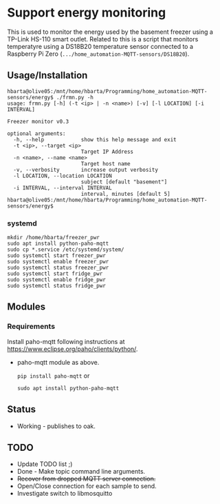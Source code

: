 # Support energy monitoring

This is used to monitor the energy used by the basement freezer using a TP-Link HS-110
smart outlet. Related to this is a script that monitors temperatyre using a DS18B20
temperature sensor connected to a Raspberry Pi Zero
(`.../home_automation-MQTT-sensors/DS18B20`).

## Usage/Installation

```text
hbarta@olive05:/mnt/home/hbarta/Programming/home_automation-MQTT-sensors/energy$ ./frmn.py -h
usage: frmn.py [-h] (-t <ip> | -n <name>) [-v] [-l LOCATION] [-i INTERVAL]

Freezer monitor v0.3

optional arguments:
  -h, --help            show this help message and exit
  -t <ip>, --target <ip>
                        Target IP Address
  -n <name>, --name <name>
                        Target host name
  -v, --verbosity       increase output verbosity
  -l LOCATION, --location LOCATION
                        subject [default "basement"]
  -i INTERVAL, --interval INTERVAL
                        interval, minutes [default 5]
hbarta@olive05:/mnt/home/hbarta/Programming/home_automation-MQTT-sensors/energy$ 
```

### systemd

```text
mkdir /home/hbarta/freezer_pwr
sudo apt install python-paho-mqtt
sudo cp *.service /etc/systemd/system/
sudo systemctl start freezer_pwr
sudo systemctl enable freezer_pwr
sudo systemctl status freezer_pwr
sudo systemctl start fridge_pwr
sudo systemctl enable fridge_pwr
sudo systemctl status fridge_pwr
```
## Modules

### Requirements

Install paho-mqtt following instructions at https://www.eclipse.org/paho/clients/python/.

* paho-mqtt module as above.

    `pip install paho-mqtt`
or

    `sudo apt install python-paho-mqtt`

## Status

* Working - publishes to oak.

## TODO

* Update TODO list ;)
* Done - Make topic command line arguments.
* <s>Recover from dropped MQTT server connection.</s>
* Open/Close connection for each sample to send.
* Investigate switch to libmosquitto
